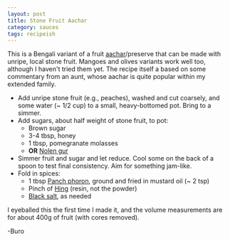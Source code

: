 ```yaml
---
layout: post
title: Stone Fruit Aachar
category: sauces
tags: recipeish
---
```


This is a Bengali variant of a fruit [aachar][aachar]/preserve that can be made
with unripe, local stone fruit. Mangoes and olives variants work well too,
although I haven't tried them yet. The recipe itself a based on some commentary
from an aunt, whose aachar is quite popular within my extended family.

* Add unripe stone fruit (e.g., peaches), washed and cut coarsely, and some
  water (~ 1/2 cup) to a small, heavy-bottomed pot. Bring to a simmer.
* Add sugars, about half weight of stone fruit, to pot:
  - Brown sugar
  - 3-4 tbsp, honey
  - 1 tbsp, pomegranate molasses
  - **OR** [Nolen gur][gur]
* Simmer fruit and sugar and let reduce. Cool some on the back of a spoon to
  test final consistency. Aim for something jam-like.
* Fold in spices:
  - 1 tbsp [Panch phoron][panch], ground and fried in mustard oil (~ 2 tsp)
  - Pinch of [Hing][hing] (resin, not the powder)
  - [Black salt][salt], as needed

I eyeballed this the first time I made it, and the volume measurements are for
about 400g of fruit (with cores removed).

[panch]: https://en.wikipedia.org/wiki/Panch_phoron
[aachar]: https://en.wikipedia.org/wiki/South_Asian_pickles
[gur]: https://en.wikipedia.org/wiki/Palm_sugar
[hing]: https://en.wikipedia.org/wiki/Asafoetida
[salt]: https://en.wikipedia.org/wiki/Kala_namak

-Buro
